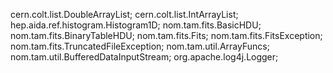 cern.colt.list.DoubleArrayList;
cern.colt.list.IntArrayList;
hep.aida.ref.histogram.Histogram1D;
nom.tam.fits.BasicHDU;
nom.tam.fits.BinaryTableHDU;
nom.tam.fits.Fits;
nom.tam.fits.FitsException;
nom.tam.fits.TruncatedFileException;
nom.tam.util.ArrayFuncs;
nom.tam.util.BufferedDataInputStream;
org.apache.log4j.Logger;
